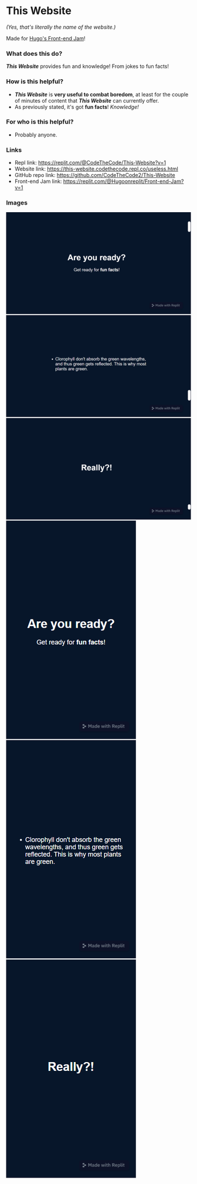 # This Website
*(Yes, that's literally the name of the website.)*

Made for [Hugo's Front-end Jam](https://replit.com/@Hugoonreplit/Front-end-Jam?v=1)!

### What does this do?
***This Website*** provides fun and knowledge! From jokes to fun facts!

### How is this helpful?
* ***This Website*** is **very useful to combat boredom**, at least for the couple of minutes of content that ***This Website*** can currently offer.
* As previously stated, it's got **fun facts**! *Knowledge!*

### For who is this helpful?
* Probably anyone.

### Links
* Repl link: https://replit.com/@CodeTheCode/This-Website?v=1
* Website link: https://this-website.codethecode.repl.co/useless.html
* GitHub repo link: https://github.com/CodeTheCode2/This-Website
* Front-end Jam link: https://replit.com/@Hugoonreplit/Front-end-Jam?v=1

### Images
![Image of This Website 1 (desktop)](screenshots/desktop/screenshot2.png) 
![Image of This Website 2 (desktop)](screenshots/desktop/screenshot1.png)
![Image of This Website 3 (desktop)](screenshots/desktop/screenshot0.png)
![Image of This Website 1 (mobile)](screenshots/mobile/screenshot2.png)
![Image of This Website 2 (mobile)](screenshots/mobile/screenshot1.png)
![Image of This Website 3 (mobile)](screenshots/mobile/screenshot0.png)
